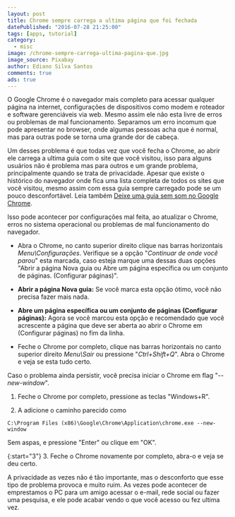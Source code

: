 ```yaml
---
layout: post
title: Chrome sempre carrega a ultima página que foi fechada
datePublished: "2016-07-28 21:25:00"
tags: [apps, tutorial]
category:
  - misc
image: /chrome-sempre-carrega-ultima-pagina-que.jpg
image_source: Pixabay
author: Ediano Silva Santos
comments: true
ads: true
---
```


O Google Chrome é o navegador mais completo para acessar qualquer página na internet, configurações de dispositivos como modem e roteador e software gerenciáveis via web. Mesmo assim ele não esta livre de erros ou problemas de mal funcionamento. Separamos um erro incomum que pode apresentar no browser, onde algumas pessoas acha que é normal, mas para outras pode se torna uma grande dor de cabeça.

Um desses problema é que todas vez que você fecha o Chrome, ao abrir ele carrega a ultima guia com o site que você visitou, isso para alguns usuários não é problema mas para outros e um grande problema, principalmente quando se trata de privacidade. Apesar que existe o histórico do navegador onde fica uma lista completa de todos os sites que você visitou, mesmo assim com essa guia sempre carregado pode se um pouco desconfortável. Leia também <a href="https://www.insideblock.com/blog/deixe-uma-guia-sem-som-no-google-chrome.html" target="_blank" rel="noopener">Deixe uma guia sem som no Google Chrome</a>.

Isso pode acontecer por configurações mal feita, ao atualizar o Chrome, erros no sistema operacional ou problemas de mal funcionamento do navegador.

* Abra o Chrome, no canto superior direito clique nas barras horizontais *Menu\Configurações*. Verifique se a opção "*Continuar de onde você parou*" esta marcada, caso esteja marque uma dessas duas opções "Abrir a página Nova guia ou Abre um página específica ou um conjunto de páginas. (Configurar páginas)".

* **Abrir a página Nova guia:** Se você marca esta opção ótimo, você não precisa fazer mais nada.

* **Abre um página específica ou um conjunto de páginas (Configurar páginas):** Agora se você marcou esta opção e recomendado que você acrescente a página que deve ser aberta ao abrir o Chrome em (Configurar páginas) no fim da linha.

* Feche o Chrome por completo, clique nas barras horizontais no canto superior direito *Menu\Sair* ou pressione "*Ctrl+Shift+Q*". Abra o Chrome e veja se esta tudo certo.

Caso o problema ainda persistir, você precisa iniciar o Chrome em flag "*--new-window*".

1. Feche o Chrome por completo, pressione as teclas "Windows+R".

2. A adicione o caminho parecido como

```
C:\Program Files (x86)\Google\Chrome\Application\chrome.exe --new-window
```

Sem aspas, e pressione "Enter" ou clique em "OK".

{:start="3"}
3. Feche o Chrome novamente por completo, abra-o e veja se deu certo.

A privacidade as vezes não é tão importante, mas o desconforto que esse tipo de problema provoca e muito ruim. As vezes pode acontecer de emprestamos o PC para um amigo acessar o e-mail, rede social ou fazer uma pesquisa, e ele pode acabar vendo o que você acesso ou fez ultima vez.
